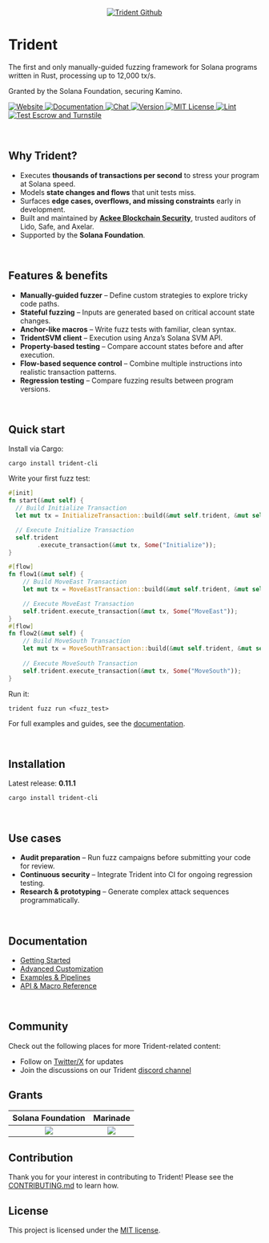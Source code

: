<p align="center">
  <a href="https://usetrident.xyz/">
    <picture>
      <source media="(prefers-color-scheme: dark)" srcset="https://abchprod.wpengine.com/wp-content/uploads/2025/09/Trident-Github-Updated.png?raw=true">
      <img alt="Trident Github" src="https://abchprod.wpengine.com/wp-content/uploads/2025/09/Trident-Github-Updated.png?raw=true" width="auto">
    </picture>
  </a>
</p>

# Trident

<p align="left">
  The first and only manually-guided fuzzing framework for Solana programs written in Rust, processing up to 12,000 tx/s. <br/>

  Granted by the Solana Foundation, securing Kamino.
  
  
<p>

<p align="left">
<a href="https://usetrident.xyz/" target="_blank" rel="noopener noreferrer">
   <picture>
     <source media="(prefers-color-scheme: dark)" srcset="https://img.shields.io/badge/website-usetrident.xyz-blue?colorA=21262d&colorB=0000FF&style=flat">
     <img src="https://img.shields.io/badge/website-usetrident.xyz-blue?colorA=f6f8fa&colorB=0000FF&style=flat" alt="Website">
   </picture>
 </a>
<a href="https://ackee.xyz/trident/docs/latest/" target="_blank" rel="noopener noreferrer">
   <picture>
     <source media="(prefers-color-scheme: dark)" srcset="https://img.shields.io/badge/docs-ackee.xyz-blue?colorA=21262d&colorB=0000FF&style=flat">
     <img src="https://img.shields.io/badge/docs-ackee.xyz-blue?colorA=f6f8fa&colorB=0000FF&style=flat" alt="Documentation">
   </picture>
 </a>
<a href="https://discord.gg/JhTVXUvaEr" target="_blank" rel="noopener noreferrer">
   <picture>
     <source media="(prefers-color-scheme: dark)" srcset="https://img.shields.io/discord/867746290678104064?colorA=21262d&colorB=0000FF&style=flat">
     <img src="https://img.shields.io/discord/867746290678104064?colorA=f6f8fa&colorB=0000FF&style=flat" alt="Chat">
   </picture>
 </a>
 <a href="https://crates.io/crates/trident-cli" target="_blank" rel="noopener noreferrer">
   <picture>
     <source media="(prefers-color-scheme: dark)" srcset="https://img.shields.io/crates/v/trident-cli?colorA=21262d&colorB=21262d&style=flat">
     <img src="https://img.shields.io/crates/v/trident-cli?colorA=f6f8fa&colorB=f6f8fa&style=flat" alt="Version">
   </picture>
 </a>
 <a href="https://github.com/Ackee-Blockchain/trident/blob/master/LICENSE" target="_blank" rel="noopener noreferrer">
    <picture>
      <source media="(prefers-color-scheme: dark)" srcset="https://img.shields.io/npm/l/@coinbase/onchainkit?colorA=21262d&colorB=21262d&style=flat">
      <img src="https://img.shields.io/npm/l/@coinbase/onchainkit?colorA=f6f8fa&colorB=f6f8fa&style=flat" alt="MIT License">
    </picture>
  </a>
  <a href="https://github.com/Ackee-Blockchain/trident/actions/workflows/lint.yml" target="_blank" rel="noopener noreferrer">
    <picture>
      <source media="(prefers-color-scheme: dark)" srcset="https://img.shields.io/github/actions/workflow/status/Ackee-Blockchain/trident/lint.yml?label=Lint&colorA=21262d&style=flat">
      <img src="https://img.shields.io/github/actions/workflow/status/Ackee-Blockchain/trident/lint.yml?label=Lint&colorA=f6f8fa&style=flat" alt="Lint">
    </picture>
  </a>
  <a href="https://github.com/Ackee-Blockchain/trident/actions/workflows/fuzz.yml" target="_blank" rel="noopener noreferrer">
    <picture>
      <source media="(prefers-color-scheme: dark)" srcset="https://img.shields.io/github/actions/workflow/status/Ackee-Blockchain/trident/fuzz.yml?label=Test%20Fuzz%20Tests&colorA=21262d&style=flat">
      <img src="https://img.shields.io/github/actions/workflow/status/Ackee-Blockchain/trident/fuzz.yml?label=Test%20Fuzz%20Tests&colorA=f6f8fa&style=flat" alt="Test Escrow and Turnstile">
    </picture>
  </a>
</p>

<br />

## Why Trident?

- Executes **thousands of transactions per second** to stress your program at Solana speed.  
- Models **state changes and flows** that unit tests miss.  
- Surfaces **edge cases, overflows, and missing constraints** early in development.  
- Built and maintained by **[Ackee Blockchain Security](https://ackee.xyz)**, trusted auditors of Lido, Safe, and Axelar.  
- Supported by the **Solana Foundation**.  

<br />

## Features & benefits

- **Manually-guided fuzzer** – Define custom strategies to explore tricky code paths.  
- **Stateful fuzzing** – Inputs are generated based on critical account state changes.  
- **Anchor-like macros** – Write fuzz tests with familiar, clean syntax.  
- **TridentSVM client** – Execution using Anza’s Solana SVM API.  
- **Property-based testing** – Compare account states before and after execution.  
- **Flow-based sequence control** – Combine multiple instructions into realistic transaction patterns.  
- **Regression testing** – Compare fuzzing results between program versions.  

<br />

## Quick start

Install via Cargo:

```shell
cargo install trident-cli
```

Write your first fuzz test:

```rust
#[init]
fn start(&mut self) {
  // Build Initialize Transaction
  let mut tx = InitializeTransaction::build(&mut self.trident, &mut self.fuzz_accounts);

  // Execute Initialize Transaction
  self.trident
        .execute_transaction(&mut tx, Some("Initialize"));
}

#[flow]
fn flow1(&mut self) {
    // Build MoveEast Transaction
    let mut tx = MoveEastTransaction::build(&mut self.trident, &mut self.fuzz_accounts);

    // Execute MoveEast Transaction
    self.trident.execute_transaction(&mut tx, Some("MoveEast"));
}
#[flow]
fn flow2(&mut self) {
    // Build MoveSouth Transaction
    let mut tx = MoveSouthTransaction::build(&mut self.trident, &mut self.fuzz_accounts);
    
    // Execute MoveSouth Transaction
    self.trident.execute_transaction(&mut tx, Some("MoveSouth"));
}
```

Run it:

```shell
trident fuzz run <fuzz_test>
```

For full examples and guides, see the [documentation](https://ackee.xyz/trident/docs/latest/trident-examples/trident-examples/).

<br />

## Installation

Latest release: **0.11.1**

```shell
cargo install trident-cli
```

<br />

## Use cases

- **Audit preparation** – Run fuzz campaigns before submitting your code for review.  
- **Continuous security** – Integrate Trident into CI for ongoing regression testing.  
- **Research & prototyping** – Generate complex attack sequences programmatically.  

<br />

## Documentation

- [Getting Started](https://ackee.xyz/trident/docs/latest/#getting-started)  
- [Advanced Customization](https://ackee.xyz/trident/docs/latest/trident-advanced/)  
- [Examples & Pipelines](https://ackee.xyz/trident/docs/latest/trident-examples/trident-examples/)  
- [API & Macro Reference](https://ackee.xyz/trident/docs/latest/trident-api-macro/)  

<br />

## Community

Check out the following places for more Trident-related content:

- Follow on [Twitter/X](https://twitter.com/TridentSolana) for updates
- Join the discussions on our Trident [discord channel](https://discord.gg/wyBW9Q23aJ)

## Grants

Solana Foundation             |  Marinade
:-------------------------:|:-------------------------:
[![](https://abchprod.wpengine.com/wp-content/uploads/2024/05/Solana-Foundation.png)](https://ackee.xyz/blog/introducing-trident-the-first-open-source-fuzzer-for-solana-programs/)  |  [![](https://abchprod.wpengine.com/wp-content/uploads/2024/05/Marinade.png)](https://solana.com/news/riptide-hackathon-winners-solana)

## Contribution

Thank you for your interest in contributing to Trident! Please see the [CONTRIBUTING.md](https://github.com/Ackee-Blockchain/trident/blob/master/CONTRIBUTING.md) to learn how.

## License

This project is licensed under the [MIT license](https://github.com/Ackee-Blockchain/trident/blob/master/LICENSE).

